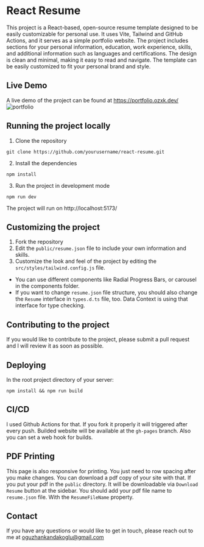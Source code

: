# React Resume

This project is a React-based, open-source resume template designed to be easily customizable for personal use. It uses Vite, Tailwind and GitHub Actions, and it serves as a simple portfolio website. The project includes sections for your personal information, education, work experience, skills, and additional information such as languages and certifications. The design is clean and minimal, making it easy to read and navigate. The template can be easily customized to fit your personal brand and style.

## Live Demo

A live demo of the project can be found at https://portfolio.ozxk.dev/
![portfolio](https://user-images.githubusercontent.com/47363718/214532494-9220d02b-dd39-4d27-9bbd-2c4910fd8803.png)

## Running the project locally

1. Clone the repository

```
git clone https://github.com/yourusername/react-resume.git
```

2. Install the dependencies

```
npm install
```

3. Run the project in development mode

```
npm run dev
```

The project will run on http://localhost:5173/

## Customizing the project

1. Fork the repository
2. Edit the `public/resume.json` file to include your own information and skills.
3. Customize the look and feel of the project by editing the `src/styles/tailwind.config.js` file.

- You can use different components like Radial Progress Bars, or carousel in the components folder.
- If you want to change `resume.json` file structure, you should also change the `Resume` interface in `types.d.ts` file, too. Data Context is using that interface for type checking.

## Contributing to the project

If you would like to contribute to the project, please submit a pull request and I will review it as soon as possible.

## Deploying

In the root project directory of your server:

```
npm install && npm run build
```

## CI/CD

I used Github Actions for that. If you fork it properly it will triggered after every push. Builded website will be available at the `gh-pages` branch.
Also you can set a web hook for builds.

## PDF Printing

This page is also responsive for printing. You just need to row spacing after you make changes. You can download a pdf copy of your site with that. If you put your pdf in the `public` directory. It will be downloadable via `Download Resume` button at the sidebar. You should add your pdf file name to `resume.json` file. With the `ResumeFileName` property.

## Contact

If you have any questions or would like to get in touch, please reach out to me at oguzhankandakoglu@gmail.com
